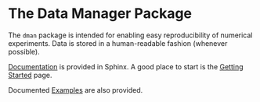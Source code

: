 # The Data Manager Package

The ``dman`` package is intended for enabling easy reproducibility of numerical experiments. Data is stored in a human-readable fashion (whenever possible).

[Documentation](https://petercoppens.github.io/dman/docs/index.html) is provided in Sphinx. 
A good place to start is the [Getting Started](https://petercoppens.github.io/dman/docs/usage/common.html) page.

Documented [Examples](./examples/) are also provided. 
